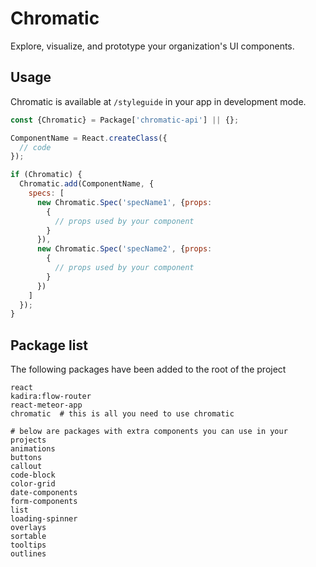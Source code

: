 # Chromatic
Explore, visualize, and prototype your organization's UI components.

## Usage
Chromatic is available at `/styleguide` in your app in development mode.

``` js
const {Chromatic} = Package['chromatic-api'] || {};

ComponentName = React.createClass({
  // code
});

if (Chromatic) {
  Chromatic.add(ComponentName, {
    specs: [
      new Chromatic.Spec('specName1', {props:
        {
          // props used by your component
        }
      }),
      new Chromatic.Spec('specName2', {props:
        {
          // props used by your component
        }
      })
    ]
  });
}
```

## Package list
The following packages have been added to the root of the project
```
react
kadira:flow-router
react-meteor-app
chromatic  # this is all you need to use chromatic

# below are packages with extra components you can use in your projects
animations
buttons
callout
code-block
color-grid
date-components
form-components
list
loading-spinner
overlays
sortable
tooltips
outlines
```
